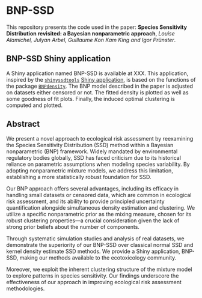 # BNP-SSD
This repository presents the code used in the paper: **Species Sensitivity Distribution revisited: a Bayesian nonparametric approach**, *Louise Alamichel, Julyan Arbel, Guillaume Kon Kam King
and Igor Prünster*. 

## BNP-SSD Shiny application
A Shiny application named BNP-SSD is available at XXX. 
This application, inspired by the [`shinyssdtools`](https://bcgov.github.io/shinyssdtools/) [Shiny application](https://bcgov-env.shinyapps.io/ssdtools/), is based on the functions of the package [`BNPdensity`](https://cran.r-project.org/web/packages/BNPdensity/index.html). 
The BNP model described in the paper is adjusted on datasets either censored or not. The fitted density is plotted as well as some goodness of fit plots. Finally, the induced optimal clustering is computed and plotted.

## Abstract
We present a novel approach to ecological risk assessment by reexamining the Species Sensitivity Distribution (SSD) method within a Bayesian nonparametric (BNP) framework. Widely mandated by environmental regulatory bodies globally, SSD has faced criticism due to its historical reliance on parametric assumptions when modeling species variability. By adopting nonparametric mixture models, we address this limitation, establishing a more statistically robust foundation for SSD. 

Our BNP approach offers several advantages, including its efficacy in handling small datasets or censored data, which are common in ecological risk assessment, and its ability to provide principled uncertainty quantification alongside simultaneous density estimation and clustering. We utilize a specific nonparametric prior as the mixing measure, chosen for its robust clustering properties—a crucial consideration given the lack of strong prior beliefs about the number of components. 

Through systematic simulation studies and analysis of real datasets, we demonstrate the superiority of our BNP-SSD over classical normal SSD and kernel density estimate SSD methods. We provide a Shiny application, BNP-SSD, making our methods available to the ecotoxicology community. 

Moreover, we exploit the inherent clustering structure of the mixture model to explore patterns in species sensitivity. Our findings underscore the effectiveness of our approach in improving ecological risk assessment methodologies.
